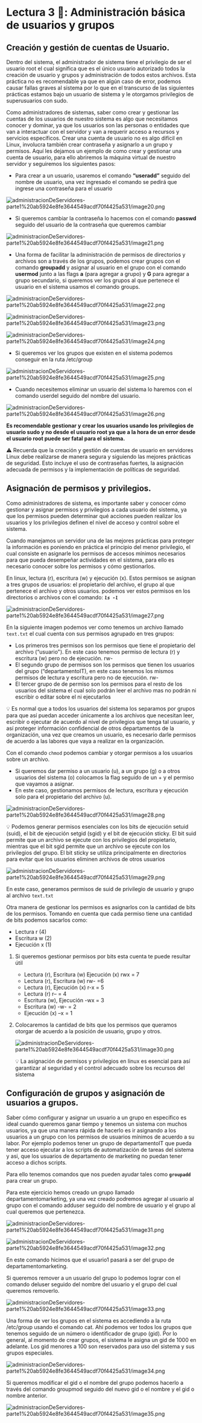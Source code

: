 # **Lectura 3 📕: Administración básica de usuarios y grupos**

## **Creación y gestión de cuentas de Usuario.**

Dentro del sistema, el administrador de sistema tiene el privilegio de ser el usuario root el cual significa que es el único usuario autorizado todos la creación de usuario y grupos y administración de todos estos archivos. Esta práctica no es recomendable ya que en algún caso de error, podemos causar fallas graves al sistema por lo que en el transcurso de las siguientes prácticas estamos bajo un usuario de sistema y le otorgamos privilegios de superusuarios con sudo.

Como administradores de sistemas, saber como crear y gestionar las cuentas de los usuarios de nuestro sistema es algo que necesitamos conocer y dominar, ya que los usuarios son las personas o entidades que van a interactuar con el servidor y van a requerir acceso a recursos y servicios específicos. Crear una cuenta de usuario no es algo difícil en Linux, involucra también crear contraseña y asignarlo a un grupo y permisos. Aquí les dejamos un ejemplo de como crear y gestionar una cuenta de usuario, para ello abriremos la máquina virtual de nuestro servidor y seguiremos los siguientes pasos:

- Para crear a un usuario, usaremos el comando **“useradd”** seguido del nombre de usuario, una vez ingresado el comando se pedirá que ingrese una contraseña para el usuario

![administracionDeServidores-parte1%20ab5924e8fe3644549acdf70f4425a531/image20.png](administracionDeServidores-parte1%20ab5924e8fe3644549acdf70f4425a531/image20.png)

- Si queremos cambiar la contraseña lo hacemos con el comando **passwd** seguido del usuario de la contraseña que queremos cambiar

![administracionDeServidores-parte1%20ab5924e8fe3644549acdf70f4425a531/image21.png](administracionDeServidores-parte1%20ab5924e8fe3644549acdf70f4425a531/image21.png)

- Una forma de facilitar la administración de permisos de directorios y archivos son a través de los grupos, podemos crear grupos con el comando **groupadd** y asignar al usuario en el grupo con el comando **usermod** junto a las flags **a** (para agregar a grupo) y **G** para agregar a grupo secundario, si queremos ver los grupos al que pertenece el usuario en el sistema usamos el comando groups.

![administracionDeServidores-parte1%20ab5924e8fe3644549acdf70f4425a531/image22.png](administracionDeServidores-parte1%20ab5924e8fe3644549acdf70f4425a531/image22.png)

![administracionDeServidores-parte1%20ab5924e8fe3644549acdf70f4425a531/image23.png](administracionDeServidores-parte1%20ab5924e8fe3644549acdf70f4425a531/image23.png)

![administracionDeServidores-parte1%20ab5924e8fe3644549acdf70f4425a531/image24.png](administracionDeServidores-parte1%20ab5924e8fe3644549acdf70f4425a531/image24.png)

- Si queremos ver los grupos que existen en el sistema podemos conseguir en la ruta /etc/group

![administracionDeServidores-parte1%20ab5924e8fe3644549acdf70f4425a531/image25.png](administracionDeServidores-parte1%20ab5924e8fe3644549acdf70f4425a531/image25.png)

- Cuando necesitemos eliminar un usuario del sistema lo haremos con el comando userdel seguido del nombre del usuario.

![administracionDeServidores-parte1%20ab5924e8fe3644549acdf70f4425a531/image26.png](administracionDeServidores-parte1%20ab5924e8fe3644549acdf70f4425a531/image26.png)

**Es recomendable gestionar y crear los usuarios usando los privilegios de usuario sudo y no desde el usuario root ya que a la hora de un error desde el usuario root puede ser fatal para el sistema.**

<aside>
⚠️ Recuerda que la creación y gestión de cuentas de usuario en servidores Linux debe realizarse de manera segura y siguiendo las mejores prácticas de seguridad. Esto incluye el uso de contraseñas fuertes, la asignación adecuada de permisos y la implementación de políticas de seguridad.

</aside>

## **Asignación de permisos y privilegios.**

Como administradores de sistema, es importante saber y conocer cómo gestionar y asignar permisos y privilegios a cada usuario del sistema, ya que los permisos pueden determinar qué acciones pueden realizar los usuarios y los privilegios definen el nivel de acceso y control sobre el sistema.

Cuando manejamos un servidor una de las mejores prácticas para proteger la información es poniendo en práctica el principio del menor privilegio, el cual consiste en asignarle los permisos de accesos mínimos necesarios para que pueda desempeñar actividades en el sistema, para ello es necesario conocer sobre los permisos y cómo gestionarlos.

En linux, lectura (r), escritura (w) y ejecución (x). Estos permisos se asignan a tres grupos de usuarios: el propietario del archivo, el grupo al que pertenece el archivo y otros usuarios. podemos ver estos permisos en los directorios o archivos con el comando: ***`ls -l`***

![administracionDeServidores-parte1%20ab5924e8fe3644549acdf70f4425a531/image27.png](administracionDeServidores-parte1%20ab5924e8fe3644549acdf70f4425a531/image27.png)

En la siguiente imagen podemos ver como tenemos un archivo llamado `text.txt` el cual cuenta con sus permisos agrupado en tres grupos:

- Los primeros tres permisos son los permisos que tiene el propietario del archivo (“usuario"). En este caso tenemos permiso de lectura (r) y escritura (w) pero no de ejecución. rw-
- El segundo grupo de permisos son los permisos que tienen los usuarios del grupo (“departamentoIT), en este caso tenemos los mismos permisos de lectura y escritura pero no de ejecución. rw-
- El tercer grupo de de permiso son los permisos para el resto de los usuarios del sistema el cual solo podrán leer el archivo mas no podrán ni escribir o editar sobre el ni ejecutarlos

<aside>
💡 Es normal que a todos los usuarios del sistema los separamos por grupos para que así puedan acceder únicamente a los archivos que necesitan leer, escribir o ejecutar de acuerdo al nivel de privilegios que tenga tal usuario, y así proteger información confidencial de otros departamentos de la organización, una vez que creamos un usuario, es necesario darle permisos de acuerdo a las labores que vaya a realizar en la organización.

</aside>

Con el comando `chmod` podemos cambiar y otorgar permisos a los usuarios sobre un archivo.

- Si queremos dar permiso a un usuario (u), a un grupo (g) o a otros usuarios del sistema (o) colocamos la flag seguido de un + y el permiso que vayamos a asignar.
- En este caso, gestionamos permisos de lectura, escritura y ejecución solo para el propietario del archivo (u).

![administracionDeServidores-parte1%20ab5924e8fe3644549acdf70f4425a531/image28.png](administracionDeServidores-parte1%20ab5924e8fe3644549acdf70f4425a531/image28.png)

<aside>
💡 Podemos generar permisos esenciales con los bits de ejecución setuid (suid), el bit de ejecución setgid (sgid) y el bit de ejecución sticky. El bit suid permite que un archivo se ejecute con los privilegios del propietario, mientras que el bit sgid permite que un archivo se ejecute con los privilegios del grupo. El bit sticky se utiliza principalmente en directorios para evitar que los usuarios eliminen archivos de otros usuarios

</aside>

![administracionDeServidores-parte1%20ab5924e8fe3644549acdf70f4425a531/image29.png](administracionDeServidores-parte1%20ab5924e8fe3644549acdf70f4425a531/image29.png)

En este caso, generamos permisos de suid de privilegio de usuario y grupo al archivo `text.txt`

Otra manera de gestionar los permisos es asignarlos con la cantidad de bits de los permisos. Tomando en cuenta que cada permiso tiene una cantidad de bits podemos sacarlos como:      

- Lectura r (4)
- Escritura w (2)
- Ejecución x (1)
1. Si queremos gestionar permisos por bits esta cuenta te puede resultar útil
    - Lectura (r), Escritura (w) Ejecución (x) rwx = 7
    - Lectura (r), Escritura (w) rw- =6
    - Lectura (r), Ejecución (x) r-x = 5
    - Lectura (r) r– = 4
    - Escritura (w), Ejecución -wx = 3
    - Escritura (w) -w- = 2
    - Ejecución (x) –x = 1
2. Colocaremos la cantidad de bits que los permisos que queramos otorgar de acuerdo a la posición de usuario, grupo y otros.
    
    ![administracionDeServidores-parte1%20ab5924e8fe3644549acdf70f4425a531/image30.png](administracionDeServidores-parte1%20ab5924e8fe3644549acdf70f4425a531/image30.png)
    
    <aside>
    💡 La asignación de permisos y privilegios en linux es esencial para así garantizar al seguridad y el control adecuado sobre los recursos del sistema
    
    </aside>
    

## **Configuración de grupos y asignación de usuarios a grupos.**

Saber cómo configurar y asignar un usuario a un grupo en específico es ideal cuando queremos ganar tiempo y tenemos un sistema con muchos usuarios, ya que una manera rápida de hacerlo es ir asignando a los usuarios a un grupo con los permisos de usuarios mínimos de acuerdo a su labor. Por ejemplo podemos tener un grupo de departamentoIT que pueda tener acceso ejecutar a los scripts de automatización de tareas del sistema y asi, que los usuarios de departamento de marketing no puedan tener acceso a dichos scripts.

Para ello tenemos comandos que nos pueden ayudar tales como **`groupadd`** para crear un grupo.

Para este ejercicio hemos creado un grupo llamado departamentomarketing, ya una vez creado podremos agregar al usuario al grupo con el comando adduser seguido del nombre de usuario y el grupo al cual queremos que pertenezca.

![administracionDeServidores-parte1%20ab5924e8fe3644549acdf70f4425a531/image31.png](administracionDeServidores-parte1%20ab5924e8fe3644549acdf70f4425a531/image31.png)

![administracionDeServidores-parte1%20ab5924e8fe3644549acdf70f4425a531/image32.png](administracionDeServidores-parte1%20ab5924e8fe3644549acdf70f4425a531/image32.png)

En este comando hicimos que el usuario1 pasará a ser del grupo de departamentomarketing.

Si queremos remover a un usuario del grupo lo podemos lograr con el comando deluser seguido del nombre del usuario y el grupo del cual queremos removerlo.

![administracionDeServidores-parte1%20ab5924e8fe3644549acdf70f4425a531/image33.png](administracionDeServidores-parte1%20ab5924e8fe3644549acdf70f4425a531/image33.png)

Una forma de ver los grupos en el sistema es accediendo a la ruta /etc/group usando el comando cat. Ahí podemos ver todos los grupos que tenemos seguido de un número o identificador de grupo (gid). Por lo general, al momento de crear grupos, el sistema le asigna un gid de 1000 en adelante. Los gid menores a 100 son reservados para uso del sistema y sus grupos especiales.

![administracionDeServidores-parte1%20ab5924e8fe3644549acdf70f4425a531/image34.png](administracionDeServidores-parte1%20ab5924e8fe3644549acdf70f4425a531/image34.png)

Si queremos modificar el gid o el nombre del grupo podemos hacerlo a través del comando groupmod seguido del nuevo gid o el nombre y el gid o nombre anterior.

![administracionDeServidores-parte1%20ab5924e8fe3644549acdf70f4425a531/image35.png](administracionDeServidores-parte1%20ab5924e8fe3644549acdf70f4425a531/image35.png)
